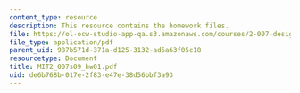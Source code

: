 ```yaml
---
content_type: resource
description: This resource contains the homework files.
file: https://ol-ocw-studio-app-qa.s3.amazonaws.com/courses/2-007-design-and-manufacturing-i-spring-2009/de6b768b017e2f83e47e38d56bbf3a93_MIT2_007s09_hw01.pdf
file_type: application/pdf
parent_uid: 987b571d-371a-d125-3132-ad5a63f05c18
resourcetype: Document
title: MIT2_007s09_hw01.pdf
uid: de6b768b-017e-2f83-e47e-38d56bbf3a93
---
```

